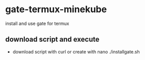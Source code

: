 # gate-termux-minekube
install and use gate for termux
## download script and execute
- download script with curl or create with nano
./installgate.sh
